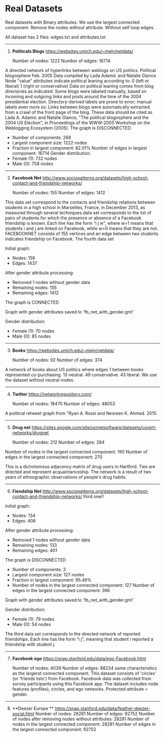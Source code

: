 # Real Datasets 
Real datasets with Binary attributes.
We use the largest connected component.
Remove the nodes without attribute.
Without self loop edges.

All dataset has 2 files: edges.txt and attributes.txt

***
1) **Politicals Blogs**       https://websites.umich.edu/~mejn/netdata/


    Number of nodes: 1222
    Number of edges: 16714

A directed network of hyperlinks between weblogs on US politics. 
Political blogosphere Feb. 2005
Data compiled by Lada Adamic and Natalie Glance
Node "value" attributes indicate political leaning according to:
  0 (left or liberal)
  1 (right or conservative)
Data on political leaning comes from blog directories as indicated.  Some
blogs were labeled manually, based on incoming and outgoing links and posts
around the time of the 2004 presidential election.  Directory-derived
labels are prone to error; manual labels even more so.
Links between blogs were automatically extracted from a crawl of the front
page of the blog.
These data should be cited as Lada A. Adamic and Natalie Glance, "The
political blogosphere and the 2004 US Election", in Proceedings of the
WWW-2005 Workshop on the Weblogging Ecosystem (2005).
The graph is DISCONNECTED
- Number of components: 268
- Largest component size: 1222 nodes
- Fraction in largest component: 82.01%
Number of edges in largest component: 16714
Gender distribution:
- Female (1): 732 nodes
- Male (0): 758 nodes


***
2)  **Facebook Net**        http://www.sociopatterns.org/datasets/high-school-contact-and-friendship-networks/


    Number of nodes: 155
    Number of edges: 1412


This data set correspond to the contacts and friendship relations between students in a high school in Marseilles, France, in December 2013, as measured through several techniques.data set corresponds to the list of pairs of students for which the presence or absence of a Facebook friendship is known. Each line has the form “i j w”, where w=1 means that students i and j are linked on Facebook, while w=0 means that they are not. FACEBOOKNET consists of 155 vertices
and an edge between two students indicates friendship on
Facebook.  The fourth data set 

Initial graph:
- Nodes: 156
- Edges: 1437

After gender attribute processing:
- Removed 1 nodes without gender data
- Remaining nodes: 155
- Remaining edges: 1412

The graph is CONNECTED

Graph with gender attributes saved to 'fb_net_with_gender.gml'

Gender distribution:
- Female (1): 70 nodes
- Male (0): 85 nodes


***
3) **Books**         https://websites.umich.edu/~mejn/netdata/


    Number of nodes: 92
    Number of edges: 374


A network of books about US politics where edges 1 between books represented co-purchasing. 13 neutral. 49 conservative. 43 liberal. We use the dataset without neutral nodes. 


***
4) **Twitter**          https://networkrepository.com/

    Number of nodes: 18470
    Number of edges: 48053


A political retweet graph from "Ryan A. Rossi and Nesreen K. Ahmed. 2015.


***
5) **Drug net**        https://sites.google.com/site/ucinetsoftware/datasets/covert-networks/drugnet

   Number of nodes: 212
    Number of edges: 284

Number of nodes in the largest connected component: 190
Number of edges in the largest connected component: 270

This is a dichotomous adjacency matrix of drug users in Hartford.  Ties are directed and represent acquaintanceship. The network is a result of two years of ethnographic observations of people's drug habits.



***
6)  **Fiendship Net**        http://www.sociopatterns.org/datasets/high-school-contact-and-friendship-networks/   third one!!

Initial graph:
- Nodes: 134
- Edges: 406

After gender attribute processing:
- Removed 1 nodes without gender data
- Remaining nodes: 133
- Remaining edges: 401

The graph is DISCONNECTED
- Number of components: 3
- Largest component size: 127 nodes
- Fraction in largest component: 95.49%
- Number of nodes in the largest connected component: 127
Number of edges in the largest connected component: 396

Graph with gender attributes saved to 'fb_net_with_gender.gml'

Gender distribution:
- Female (1): 79 nodes
- Male (0): 54 nodes

The third data set corresponds to the directed network of reported friendships. Each line has the form “i j”, meaning that student i reported a friendship with student j.

***
7) **Facebook ego**     https://snap.stanford.edu/data/ego-Facebook.html
   
    Number of nodes: 4039
    Number of edges: 88234
   same characteristics as the largerst connected component. 
This dataset consists of 'circles' (or 'friends lists') from Facebook. Facebook data was collected from survey participants using this Facebook app. The dataset includes node features (profiles), circles, and ego networks. Protected attribute = gender.

***

8) **Deezer Europe **
   https://snap.stanford.edu/data/feather-deezer-social.html
Number of nodes: 28281
Number of edges: 92752
Number of nodes after removing nodes without attributes: 28281
Number of nodes in the largest connected component: 28281
Number of edges in the largest connected component: 92752
   
